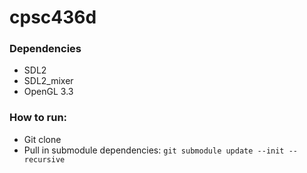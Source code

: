 # cpsc436d

### Dependencies
- SDL2
- SDL2_mixer
- OpenGL 3.3

### How to run:
- Git clone
- Pull in submodule dependencies: `git submodule update --init --recursive`